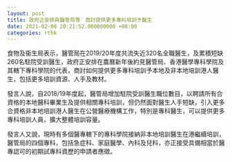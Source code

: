 ```yaml
---
layout: post
title: 政府正安排與醫管局等　商討提供更多專科培訓予醫生
date: 2021-02-08 20:21:52.000000000 +08:00
categories: rthk
---
```


食物及衞生局表示，醫管局在2019/20年度共流失近320名全職醫生，及累積短缺260名駐院受訓醫生，政府正安排在農曆新年後約見醫管局、香港醫學專科學院及其轄下專科學院的代表，商討如何提供更多專科培訓予本地及非本地培訓港人醫生，包括更多培訓資源、人手及教材。

發言人說，自2018/19年度起，醫管局增加駐院受訓醫生職位數目，以聘請所有合資格的本地醫科畢業生及提供相關專科培訓，但仍然面對醫生人手短缺，引入更多合資格非本地培訓港人醫生在公營醫療機構工作，特別是專科醫生，可以提供更多專科培訓人員，擴大整體培訓容量。

發言人又說，現時有多個醫專轄下的專科學院接納非本地培訓醫生在港繼續培訓，醫管局的四個專科，包括急症科、家庭醫學、內科及兒科，亦正接受具備相當於醫專認可的初期試專科資歷的申請者應徵。
